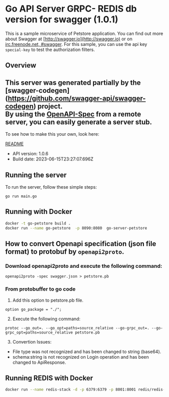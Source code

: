 # Go API Server GRPC- REDIS db version for swagger (1.0.1)

This is a sample microservice of Petstore application.  You can find out more about Swagger at [http://swagger.io](http://swagger.io) or on [irc.freenode.net, #swagger](http://swagger.io/irc/).  For this sample, you can use the api key `special-key` to test the authorization filters.

## Overview
This server was generated partially by the [swagger-codegen]
(https://github.com/swagger-api/swagger-codegen) project.  
By using the [OpenAPI-Spec](https://github.com/OAI/OpenAPI-Specification) from a remote server, you can easily generate a server stub.  
-

To see how to make this your own, look here:

[README](https://github.com/swagger-api/swagger-codegen/blob/master/README.md)

- API version: 1.0.6
- Build date: 2023-06-15T23:27:07.696Z


## Running the server
To run the server, follow these simple steps:

```
go run main.go
```
## Running with Docker

``` sh
docker -t go-petstore build .
docker run --name go-petstore  -p 8090:8080  go-server-petstore
```

##  How to convert Openapi specification (json file format) to protobuf by `openapi2proto`.

### Download openapi2proto and execute the following command:

```console
openapi2proto -spec swagger.json > petstore.pb
```

### From protobuffer to go code

1. Add this option to petstore.pb file.

```
option go_package = "./";
```

2. Execute the following command:

```console
protoc --go_out=. --go_opt=paths=source_relative --go-grpc_out=. --go-grpc_opt=paths=source_relative petstore.pb
```

3. Convertion Issues:

- File type was not recognized and has been changed to string (base64).
- schema:string is not recognized on Login operation and has been changed to ApiResponse.


## Running REDIS with Docker

``` sh
docker run --name redis-stack -d -p 6379:6379 -p 8001:8001 redis/redis-stack:latest
```
